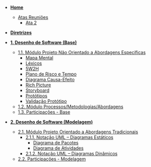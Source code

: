 <!-- markdownlint-disable-next-line first-line-heading -->

- [**Home**](README.md)
  - [Atas Reuniões]()
    - [Ata 2](atas/ata2.md)
- [**Diretrizes**](Diretrizes/Diretrizes.md)
- [**1. Desenho de Software (Base)**](Base/1.Base.md)
  - [1.1. Módulo Projeto Não Orientado a Abordagens Específicas](Base/1.1.AbordagemNaoEspecifica.md)
    - [Mapa Mental](Base/MapaMental.md)
    - [Léxicos](Base/lexicos.md)
    - [5W2H](Base/5W2H.md)
    - [Plano de Risco e Tempo](Base/plano-risco-tempo.md)
    - [Diagrama Causa-Efeito](Base/causa-efeito.md)
    - [Rich Picture](Base/RichPicture.md)
    - [Storyboard](Base/storyboard.md)
    - [Protótipos](Base/Prototipos.md)
    - [Validação Protótipo](Base/validacao-prototipo.md)
  - [1.2. Módulo Processos/Metodologias/Abordagens](Base/1.2.ProcessosMetodologiasAbordagens.md)
  - [1.3. Participações - Base](Base/1.3.ParticipacoesBase.md)

- [**2. Desenho de Software (Modelagem)**](Modelagem/2.Modelagem.md)

  - [2.1. Módulo Projeto Orientado a Abordagens Tradicionais](Modelagem/2.1.ModelagemTradicional.md)
    - [2.1.1. Notação UML – Diagramas Estáticos](Modelagem/2.1.1.UMLEstaticos.md)
      - [Diagrama de Pacotes](Modelagem/DiagramaPacotes.md)
      - [Diagrama de Atividades](Modelagem/DiagramaAtividades.md)
    - [2.1.2. Notação UML – Diagramas Dinâmicos](Modelagem/2.1.2.UMLDinamicos.md)
  - [2.2. Participações - Modelagem](Modelagem/2.2.ParticipacoesModelagem.md)

<!--
- [**3. Desenho de Software (Padrões de Projeto)**](PadroesDeProjeto/3.PadroesDeProjeto.md)

  - [Avaliado via Prova]

- [**4. Desenho de Software (Arquitetura & Reutilização de Software)**](ArquiteturaReutilizacao/4.ArquiteturaReutilizacao.md)
  - [4.1. Módulo Estilos e Padrões Arquiteturais](ArquiteturaReutilizacao/4.1.PadroesArquiteturais.md)
  - [4.2. Módulo Reutilização de Software](ArquiteturaReutilizacao/4.2.ReutilizacaoDeSoftware.md)
  - [4.3. Participações - Arquitetura & Reutilização de Software](ArquiteturaReutilizacao/4.3.ParticipacoesArqReutilizacao.md) -->